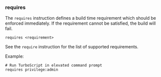 ### requires

The `requires` instruction defines a build time requirement which should be enforced immediately. If the requirement cannot be satisfied, the build will fail.

```
requires <requirement>
```

See the `require` instruction for the list of supported requirements.

Example:
```
# Run TurboScript in elevated command prompt
requires privilege:admin
```

